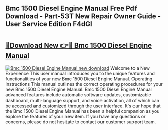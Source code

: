 ## Bmc 1500 Diesel Engine Manual Free Pdf Download - Part-53T New Repair Owner Guide - User Service Edition F4dGI

# <h2><a href="http://bc75197.oget.top/?id=Bmc+1500+Diesel+Engine+Manual">🔗Download New 👉🔴 Bmc 1500 Diesel Engine Manual</a></h2>

[![Bmc 1500 Diesel Engine Manual new download](https://i.imgur.com/5g1atiW.png)](http://bc75197.oget.top/?id=Bmc+1500+Diesel+Engine+Manual)
Welcome to a New Experience This user manual introduces you to the unique features and functionalities of your new Bmc 1500 Diesel Engine Manual. Operating Instructions This manual outlines the correct operating procedures for your new Bmc 1500 Diesel Engine Manual. Bmc 1500 Diesel Engine Manual advanced features include automatic software updates, customizable dashboard, multi-language support, and voice activation, all of which can be accessed and customized through the user interface. It's our hope that the Bmc 1500 Diesel Engine Manual has been a helpful companion as you explore the features of your new item. If you have any questions or concerns, please do not hesitate to contact our customer support team.

